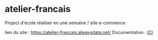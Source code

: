 # atelier-francais
Project d'école réaliser en une semaine / site e-commerce

lien du site : https://atelier-francais.alwaysdata.net/
Documentation : <a href="Rapport_Atelier_Francais.pdf">ICI</a>
